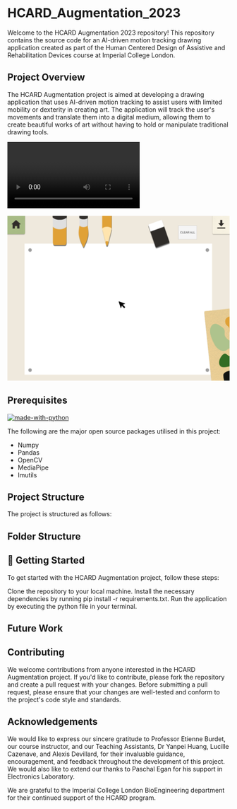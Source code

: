 # HCARD_Augmentation_2023
Welcome to the HCARD Augmentation 2023 repository! This repository contains the source code for an AI-driven motion tracking drawing application created as part of the Human Centered Design of Assistive and Rehabilitation Devices course at Imperial College London.

<!-- ABOUT THE PROJECT -->
## Project Overview

The HCARD Augmentation project is aimed at developing a drawing application that uses AI-driven motion tracking to assist users with limited mobility or dexterity in creating art. The application will track the user's movements and translate them into a digital medium, allowing them to create beautiful works of art without having to hold or manipulate traditional drawing tools.

![demo](./img/HCARD_demo.mp4)

![image](./img/UI_preview.PNG)

## Prerequisites

[![made-with-python](https://img.shields.io/badge/Made%20with-Python-1f425f.svg)](https://www.python.org/) <br>

<!--This project is written in Python programming language. <br>-->
The following are the major open source packages utilised in this project:

* Numpy
* Pandas
* OpenCV
* MediaPipe
* Imutils



## Project Structure

The project is structured as follows:


<h2 id="folder-structure"> Folder Structure</h2>

## 🎯 Getting Started
To get started with the HCARD Augmentation project, follow these steps:

Clone the repository to your local machine.
Install the necessary dependencies by running pip install -r requirements.txt.
Run the application by executing the python file in your terminal.

## Future Work

## Contributing

We welcome contributions from anyone interested in the HCARD Augmentation project. If you'd like to contribute, please fork the repository and create a pull request with your changes. Before submitting a pull request, please ensure that your changes are well-tested and conform to the project's code style and standards.

## Acknowledgements

We would like to express our sincere gratitude to Professor Etienne Burdet, our course instructor, and our Teaching Assistants, Dr Yanpei Huang, Lucille Cazenave, and Alexis Devillard, for their invaluable guidance, encouragement, and feedback throughout the development of this project. We would also like to extend our thanks to Paschal Egan for his support in Electronics Laboratory.

We are grateful to the Imperial College London BioEngineering department for their continued support of the HCARD program. 
